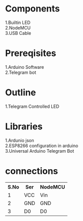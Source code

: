# Components
1.Builtin LED<br>
2.NodeMCU<br>
3.USB Cable<br>

# Prereqisites
1.Arduino Software<br>
2.Telegram bot

# Outline
1.Telegram Controlled LED<br>

# Libraries
1.Ardunio json<br>
2.ESP8266 configuration in arduino<br>
3.Universal Arduino Telegram Bot

# connections
<table>
  <tr>
    <th>S.No</th>
    <th>Ser</th>
    <th>NodeMCU</th>
  </tr>
  <tr>
    <td>1</td>
    <td>VCC</td>
    <td>Vin</td>
  </tr>
  <tr>
    <td>2</td>
    <td>GND</td>
    <td>GND</td>
  </tr>
  <tr>
    <td>3</td>
    <td>D0</td>
    <td>D0</td>
  </tr>
  </table>
